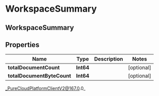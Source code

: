 # WorkspaceSummary

## WorkspaceSummary

## Properties

|Name | Type | Description | Notes|
|------------ | ------------- | ------------- | -------------|
| **totalDocumentCount** | **Int64** |  | [optional] |
| **totalDocumentByteCount** | **Int64** |  | [optional] |



_PureCloudPlatformClientV2@167.0.0_
